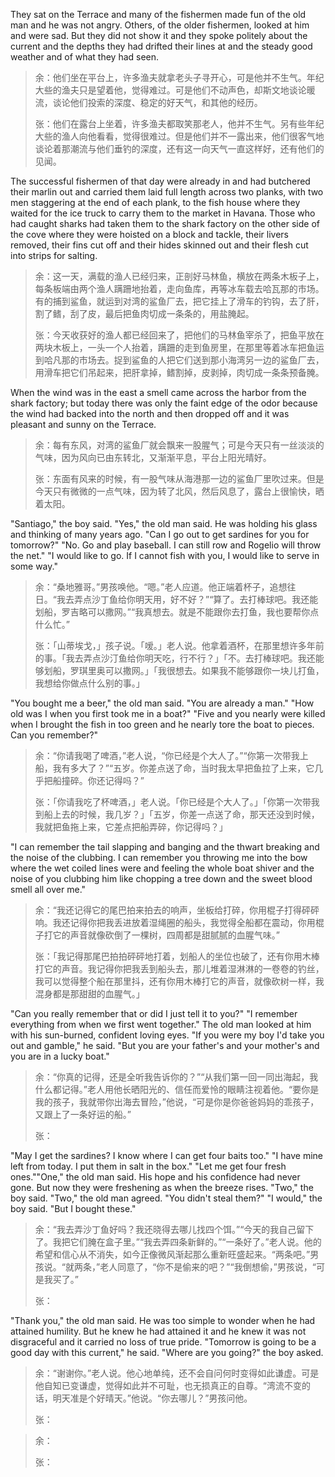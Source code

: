 They sat on the Terrace and many of the fishermen made fun of the old man and he was not angry. Others, of the older fishermen, looked at him and were sad. But they did not show it and they spoke politely about the current and the depths they had drifted their lines at and the steady good weather and of what they had seen.

> 余：他们坐在平台上，许多渔夫就拿老头子寻开心，可是他并不生气。年纪大些的渔夫只是望着他，觉得难过。可是他们不动声色，却斯文地谈论暖流，谈论他们投索的深度、稳定的好天气，和其他的经历。
> 
> 张：他们在露台上坐着，许多渔夫都取笑那老人，他并不生气。另有些年纪大些的渔人向他看看，觉得很难过。但是他们并不一露出来，他们很客气地谈论着那潮流与他们垂钓的深度，还有这一向天气一直这样好，还有他们的见闻。

The successful fishermen of that day were already in and had butchered their marlin out and carried them laid full length across two planks, with two men staggering at the end of each plank, to the fish house where they waited for the ice truck to carry them to the market in Havana. Those who had caught sharks had taken them to the shark factory on the other side of the cove where they were hoisted on a block and tackle, their livers removed, their fins cut off and their hides skinned out and their flesh cut into strips for salting.
> 余：这一天，满载的渔人已经归来，正剖好马林鱼，横放在两条木板子上，每条板端由两个渔人蹒跚地抬着，走向鱼库，再等冰车载去哈瓦那的市场。有的捕到鲨鱼，就运到对湾的鲨鱼厂去，把它挂上了滑车的钓钩，去了肝，割了鳍，刮了皮，最后把鱼肉切成一条条的，用盐腌起。
> 
> 张：今天收获好的渔人都已经回来了，把他们的马林鱼宰杀了，把鱼平放在两块木板上，一头一个人抬着，蹒跚的走到鱼房里，在那里等着冰车把鱼运到哈凡那的市场去。捉到鲨鱼的人把它们送到那小海湾另一边的鲨鱼厂去，用滑车把它们吊起来，把肝拿掉，鳍割掉，皮剥掉，肉切成一条条预备腌。 

When the wind was in the east a smell came across the harbor from the shark factory; but today there was only the faint edge of the odor because the wind had backed into the north and then dropped off and it was pleasant and sunny on the Terrace. 
> 余：每有东风，对湾的鲨鱼厂就会飘来一股腥气；可是今天只有一丝淡淡的气味，因为风向已由东转北，又渐渐平息，平台上阳光晴好。
>
> 张：东面有风来的时候，有一股气味从海港那一边的鲨鱼厂里吹过来。但是今天只有微微的一点气味，因为转了北风，然后风息了，露台上很愉快，晒着太阳。

"Santiago," the boy said. "Yes," the old man said. He was holding his glass and thinking of many years ago. "Can I go out to get sardines for you for tomorrow?" "No. Go and play baseball. I can still row and Rogelio will throw the net." "I would like to go. If I cannot fish with you, I would like to serve in some way."
> 余：“桑地雅哥。”男孩唤他。“嗯。”老人应道。他正端着杯子，追想往日。“我去弄点沙丁鱼给你明天用，好不好？”“算了。去打棒球吧。我还能划船，罗吉略可以撒网。”“我真想去。就是不能跟你去打鱼，我也要帮你点什么忙。”
>
> 张：「山蒂埃戈，」孩子说。「嗳。」老人说。他拿着酒杯，在那里想许多年前的事。「我去弄点沙汀鱼给你明天吃，行不行？」「不。去打棒球吧。我还能够划船，罗琪里奥可以撒网。」「我很想去。如果我不能够跟你一块儿打鱼，我想给你做点什么别的事。」

"You bought me a beer," the old man said. "You are already a man." "How old was I when you first took me in a boat?" "Five and you nearly were killed when I brought the fish in too green and he nearly tore the boat to pieces. Can you remember?" 
> 余：“你请我喝了啤酒，”老人说，“你已经是个大人了。”“你第一次带我上船，我有多大了？”“五岁。你差点送了命，当时我太早把鱼拉了上来，它几乎把船撞碎。你还记得吗？”
>
> 张：「你请我吃了杯啤酒，」老人说。「你已经是个大人了。」「你第一次带我到船上去的时候，我几岁？」「五岁，你差一点送了命，那天还没到时候，我就把鱼拖上来，它差点把船弄碎，你记得吗？」

"I can remember the tail slapping and banging and the thwart breaking and the noise of the clubbing. I can remember you throwing me into the bow where the wet coiled lines were and feeling the whole boat shiver and the noise of you clubbing him like chopping a tree down and the sweet blood smell all over me."
> 余：“我还记得它的尾巴拍来拍去的响声，坐板给打碎，你用棍子打得砰砰响。我还记得你把我丢进放着湿绳圈的船头，我觉得全船都在震动，你用棍子打它的声音就像砍倒了一棵树，四周都是甜腻腻的血腥气味。”
>
> 张：「我记得那尾巴拍拍砰砰地打着，划船人的坐位也破了，还有你用木棒打它的声音。我记得你把我丢到船头去，那儿堆着湿淋淋的一卷卷的钓丝，我可以觉得整个船在那里抖，还有你用木棒打它的声音，就像砍树一样，我混身都是那甜甜的血腥气。」

"Can you really remember that or did I just tell it to you?" "I remember everything from when we first went together." The old man looked at him with his sun-burned, confident loving eyes. "If you were my boy I'd take you out and gamble," he said. "But you are your father's and your mother's and you are in a lucky boat." 
> 余：“你真的记得，还是全听我告诉你的？”“从我们第一回一同出海起，我什么都记得。”老人用他长晒阳光的、信任而爱怜的眼睛注视着他。“要你是我的孩子，我就带你出海去冒险，”他说，“可是你是你爸爸妈妈的乖孩子，又跟上了一条好运的船。”
>
> 张：

"May I get the sardines? I know where I can get four baits too." "I have mine left from today. I put them in salt in the box." "Let me get four fresh ones.""One," the old man said. His hope and his confidence had never gone. But now they were freshening as when the breeze rises. "Two," the boy said. "Two," the old man agreed. "You didn't steal them?" "I would," the boy said. "But I bought these." 
> 余：“我去弄沙丁鱼好吗？我还晓得去哪儿找四个饵。”“今天的我自己留下了。我把它们腌在盒子里。”“我去弄四条新鲜的。”“一条好了。”老人说。他的希望和信心从不消失，如今正像微风渐起那么重新旺盛起来。“两条吧。”男孩说。“就两条，”老人同意了，“你不是偷来的吧？”“我倒想偷，”男孩说，“可是我买了。”
>
> 张：

"Thank you," the old man said. He was too simple to wonder when he had attained humility. But he knew he had attained it and he knew it was not disgraceful and it carried no loss of true pride. "Tomorrow is going to be a good day with this current," he said. "Where are you going?" the boy asked.
> 余：“谢谢你。”老人说。他心地单纯，还不会自问何时变得如此谦虚。可是他自知已变谦虚，觉得如此并不可耻，也无损真正的自尊。“湾流不变的话，明天准是个好晴天。”他说。“你去哪儿？”男孩问他。
>
> 张：

> 余：
>
> 张：
